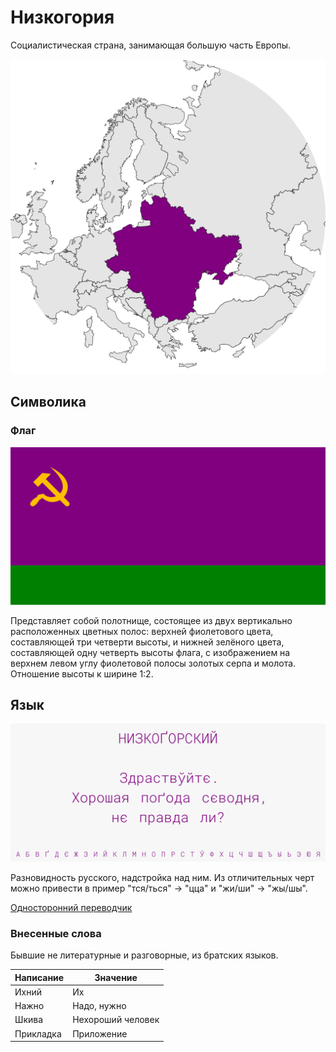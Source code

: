 # Низкогория

Социалистическая страна, занимающая большую часть Европы.

![На карте](https://raw.githubusercontent.com/sziberov/Nizkogoria/master/Map.png)

## Символика

### Флаг
![Флаг](https://raw.githubusercontent.com/sziberov/Nizkogoria/master/Flag.png)

Представляет собой полотнище, состоящее из двух вертикально расположенных цветных полос: верхней фиолетового цвета, составляющей три четверти высоты, и нижней зелёного цвета, составляющей одну четверть высоты флага, с изображением на верхнем левом углу фиолетовой полосы золотых серпа и молота. Отношение высоты к ширине 1:2.

## Язык
![Язык](https://raw.githubusercontent.com/sziberov/Nizkogoria/master/Language.png)

Разновидность русского, надстройка над ним. Из отличительных черт можно привести в пример "тся/ться" -> "цца" и "жи/ши" -> "жы/шы".

[Односторонний переводчик](https://sziberov.github.io/Nizkogoria/Translator.html)

### Внесенные слова
Бывшие не литературные и разговорные, из братских языков.

| Написание | Значение          |
| --------- | ----------------- |
| Ихний     | Их                |
| Нажно     | Надо, нужно       |
| Шкива     | Нехороший человек |
| Прикладка | Приложение        |
